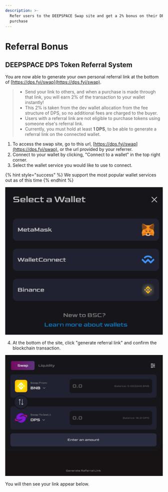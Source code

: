 ```yaml
---
description: >-
  Refer users to the DEEPSPACE Swap site and get a 2% bonus on their DPS
  purchase
---
```


# Referral Bonus

## DEEPSPACE DPS Token Referral System

You are now able to generate your own personal referral link at the bottom of [https://dps.fyi/swap](https://dps.fyi/swap). 

> * Send your link to others, and when a purchase is made through that link, you will earn 2% of the transaction to your wallet instantly!
> * This 2% is taken from the dev wallet allocation from the fee structure of DPS, so no additional fees are charged to the buyer.
> * Users with a referral link are not eligible to purchase tokens using someone else's referral link.
> * Currently, you must hold at least **1 DPS**, to be able to generate a referral link on the connected wallet.

1. To access the swap site, go to this url, [https://dps.fyi/swap](https://dps.fyi/swap), or the url provided by your referrer.
2. Connect to your wallet by clicking, "Connect to a wallet" in the top right corner.
3. Select the wallet service you would like to use to connect.

{% hint style="success" %}
We support the most popular wallet services out as of this time
{% endhint %}

![](../../.gitbook/assets/image%20%285%29.png)

4. At the bottom of the site, click "generate referral link" and confirm the blockchain transaction.

![](../../.gitbook/assets/image.png)

You will then see your link appear below.

